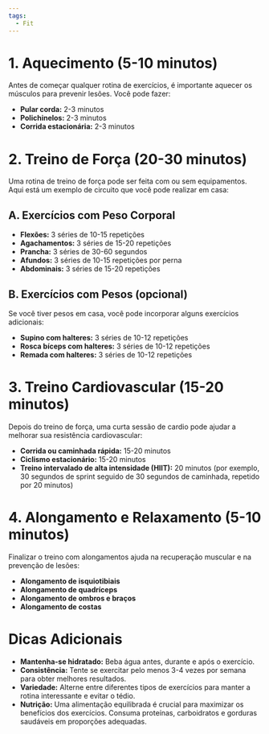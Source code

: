 ```yaml
---
tags:
  - Fit
---
```

# 1. **Aquecimento (5-10 minutos)**

Antes de começar qualquer rotina de exercícios, é importante aquecer os músculos para prevenir lesões. Você pode fazer:

- **Pular corda:** 2-3 minutos
- **Polichinelos:** 2-3 minutos
- **Corrida estacionária:** 2-3 minutos

# 2. **Treino de Força (20-30 minutos)**

Uma rotina de treino de força pode ser feita com ou sem equipamentos. Aqui está um exemplo de circuito que você pode realizar em casa:

## **A. Exercícios com Peso Corporal**

- **Flexões:** 3 séries de 10-15 repetições
- **Agachamentos:** 3 séries de 15-20 repetições
- **Prancha:** 3 séries de 30-60 segundos
- **Afundos:** 3 séries de 10-15 repetições por perna
- **Abdominais:** 3 séries de 15-20 repetições

## **B. Exercícios com Pesos (opcional)**

Se você tiver pesos em casa, você pode incorporar alguns exercícios adicionais:

- **Supino com halteres:** 3 séries de 10-12 repetições
- **Rosca bíceps com halteres:** 3 séries de 10-12 repetições
- **Remada com halteres:** 3 séries de 10-12 repetições

# 3. **Treino Cardiovascular (15-20 minutos)**

Depois do treino de força, uma curta sessão de cardio pode ajudar a melhorar sua resistência cardiovascular:

- **Corrida ou caminhada rápida:** 15-20 minutos
- **Ciclismo estacionário:** 15-20 minutos
- **Treino intervalado de alta intensidade (HIIT):** 20 minutos (por exemplo, 30 segundos de sprint seguido de 30 segundos de caminhada, repetido por 20 minutos)

# 4. **Alongamento e Relaxamento (5-10 minutos)**

Finalizar o treino com alongamentos ajuda na recuperação muscular e na prevenção de lesões:

- **Alongamento de isquiotibiais**
- **Alongamento de quadríceps**
- **Alongamento de ombros e braços**
- **Alongamento de costas**

# **Dicas Adicionais**

- **Mantenha-se hidratado:** Beba água antes, durante e após o exercício.
- **Consistência:** Tente se exercitar pelo menos 3-4 vezes por semana para obter melhores resultados.
- **Variedade:** Alterne entre diferentes tipos de exercícios para manter a rotina interessante e evitar o tédio.
- **Nutrição:** Uma alimentação equilibrada é crucial para maximizar os benefícios dos exercícios. Consuma proteínas, carboidratos e gorduras saudáveis em proporções adequadas.
